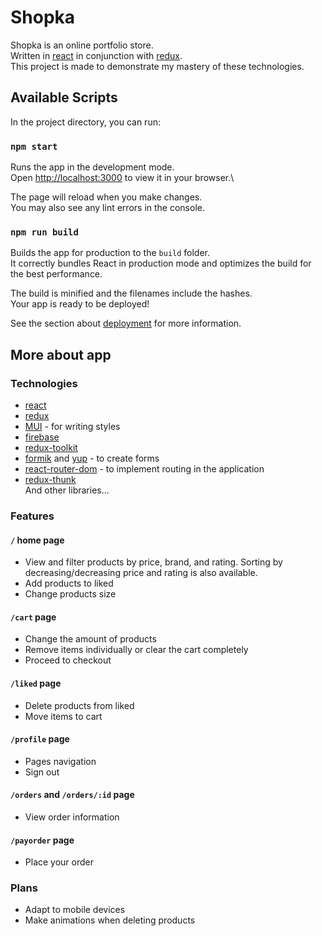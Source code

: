 # Shopka

Shopka is an online portfolio store.\
Written in [react](https://ru.reactjs.org) in conjunction with [redux](https://redux.js.org).\
This project is made to demonstrate my mastery of these technologies.

## Available Scripts

In the project directory, you can run:

### `npm start`

Runs the app in the development mode.\
Open [http://localhost:3000](http://localhost:3000) to view it in your browser.\

The page will reload when you make changes.\
You may also see any lint errors in the console.

### `npm run build`

Builds the app for production to the `build` folder.\
It correctly bundles React in production mode and optimizes the build for the best performance.

The build is minified and the filenames include the hashes.\
Your app is ready to be deployed!

See the section about [deployment](https://facebook.github.io/create-react-app/docs/deployment) for more information.

## More about app

### Technologies

-  [react](https://ru.reactjs.org)
-  [redux](https://redux.js.org)
-  [MUI](https://mui.com) \- for writing styles
-  [firebase](https://firebase.google.com/)
-  [redux-toolkit](https://redux-toolkit.js.org)
-  [formik](https://formik.org) and [yup](https://www.npmjs.com/package/yup) \- to create forms
-  [react-router-dom](https://reactrouter.com/en/main) \- to implement routing in the application
-  [redux-thunk](https://www.npmjs.com/package/redux-thunk)\
   And other libraries...

### Features

#### `/` home page

-  View and filter products by price, brand, and rating. Sorting by decreasing/decreasing price and rating is also available.
-  Add products to liked
-  Change products size

#### `/cart` page

-  Change the amount of products
-  Remove items individually or clear the cart completely
-  Proceed to checkout

#### `/liked` page

-  Delete products from liked
-  Move items to cart

#### `/profile` page

-  Pages navigation
-  Sign out

#### `/orders` and `/orders/:id` page

-  View order information

#### `/payorder` page

-  Place your order

### Plans

-  Adapt to mobile devices
-  Make animations when deleting products
